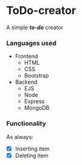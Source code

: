 # ToDo-creator

A simple ***to-do*** creator 

### Languages used
* Frontend
  - HTML
  - CSS
  - Bootstrap
* Backend
  - EJS
  - Node
  - Express
  - MongoDB

### Functionality
As always:
- [x] Inserting item
- [x] Deleting item
